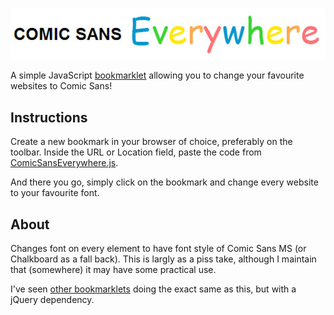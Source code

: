 ![Comic Sans Everywhere](title.jpg)

A simple JavaScript [bookmarklet](http://en.wikipedia.org/wiki/Bookmarklet) allowing you to change your favourite websites to Comic Sans!

## Instructions
Create a new bookmark in your browser of choice, preferably on the toolbar.  Inside the URL or Location field, paste the code from [ComicSansEverywhere.js](ComicSansEverywhere.js).

And there you go, simply click on the bookmark and change every website to your favourite font.

## About

Changes font on every element to have font style of Comic Sans MS (or Chalkboard as a fall back).  This is largly as a piss take, although I maintain that (somewhere) it may have some practical use.

I've seen [other bookmarklets](http://comicsansit.com/) doing the exact same as this, but with a jQuery dependency.
